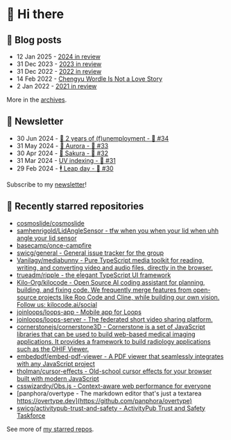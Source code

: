# 👋 Hi there

## 📝 Blog posts

<!-- feed start -->
- 12 Jan 2025 - [2024 in review](https://cheeaun.com/blog/2025/01/2024-in-review/)
- 31 Dec 2023 - [2023 in review](https://cheeaun.com/blog/2023/12/2023-in-review/)
- 31 Dec 2022 - [2022 in review](https://cheeaun.com/blog/2022/12/2022-in-review/)
- 14 Feb 2022 - [Chengyu Wordle Is Not a Love Story](https://cheeaun.com/blog/2022/02/chengyu-wordle-is-not-a-love-story/)
- 2 Jan 2022 - [2021 in review](https://cheeaun.com/blog/2022/01/2021-in-review/)
<!-- feed end -->

More in the [archives](https://cheeaun.com/blog/archives/).

## 📰 Newsletter

<!-- newsletter start -->
- 30 Jun 2024 - [🎂 2 years of (f)unemployment - 🥫 #34](https://cheeaun.substack.com/p/2-years-of-funemployment-34)
- 31 May 2024 - [🌌 Aurora - 🥫 #33](https://cheeaun.substack.com/p/aurora-33)
- 30 Apr 2024 - [🌸 Sakura - 🥫 #32](https://cheeaun.substack.com/p/sakura-32)
- 31 Mar 2024 - [UV indexing - 🥫 #31](https://cheeaun.substack.com/p/uv-indexing-31)
- 29 Feb 2024 - [🕴️ Leap day - 🥫 #30](https://cheeaun.substack.com/p/leap-day-30)
<!-- newsletter end -->

Subscribe to my [newsletter](https://cheeaun.substack.com/)!

## 🌟 Recently starred repositories

<!-- starred repos start -->
- [cosmoslide/cosmoslide](https://github.com/cosmoslide/cosmoslide)
- [samhenrigold/LidAngleSensor - tfw when you when your lid when uhh angle your lid sensor](https://github.com/samhenrigold/LidAngleSensor)
- [basecamp/once-campfire](https://github.com/basecamp/once-campfire)
- [swicg/general - General issue tracker for the group](https://github.com/swicg/general)
- [Vanilagy/mediabunny - Pure TypeScript media toolkit for reading, writing, and converting video and audio files, directly in the browser.](https://github.com/Vanilagy/mediabunny)
- [trueadm/ripple - the elegant TypeScript UI framework](https://github.com/trueadm/ripple)
- [Kilo-Org/kilocode - Open Source AI coding assistant for planning, building, and fixing code. We frequently merge features from open-source projects like Roo Code and Cline, while building our own vision. Follow us: kilocode.ai/social](https://github.com/Kilo-Org/kilocode)
- [joinloops/loops-app - Mobile app for Loops](https://github.com/joinloops/loops-app)
- [joinloops/loops-server - The federated short video sharing platform.](https://github.com/joinloops/loops-server)
- [cornerstonejs/cornerstone3D - Cornerstone is a set of JavaScript libraries that can be used to build web-based medical imaging applications. It provides a framework to build radiology applications such as the OHIF Viewer.](https://github.com/cornerstonejs/cornerstone3D)
- [embedpdf/embed-pdf-viewer - A PDF viewer that seamlessly integrates with any JavaScript project](https://github.com/embedpdf/embed-pdf-viewer)
- [tholman/cursor-effects - Old-school cursor effects for your browser built with modern JavaScript](https://github.com/tholman/cursor-effects)
- [csswizardry/Obs.js - Context-aware web performance for everyone](https://github.com/csswizardry/Obs.js)
- [panphora/overtype - The markdown editor that's just a textarea https://overtype.dev](https://github.com/panphora/overtype)
- [swicg/activitypub-trust-and-safety - ActivityPub Trust and Safety Taskforce](https://github.com/swicg/activitypub-trust-and-safety)
<!-- starred repos end -->

See more of [my starred repos](https://github.com/stars/cheeaun/).
